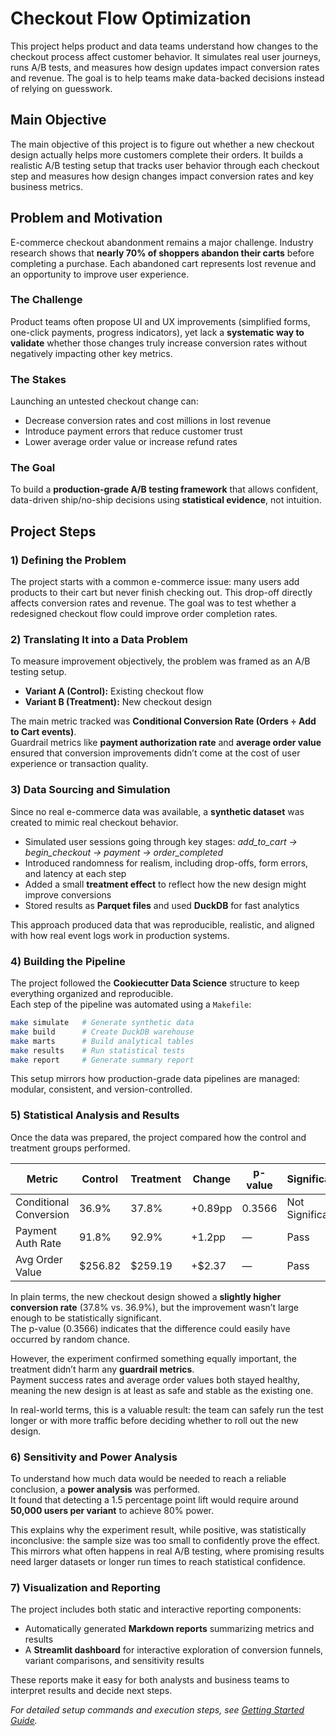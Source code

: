 # Checkout Flow Optimization

This project helps product and data teams understand how changes to the checkout process affect customer behavior. It simulates real user journeys, runs A/B tests, and measures how design updates impact conversion rates and revenue. The goal is to help teams make data-backed decisions instead of relying on guesswork.

## Main Objective

The main objective of this project is to figure out whether a new checkout design actually helps more customers complete their orders. It builds a realistic A/B testing setup that tracks user behavior through each checkout step and measures how design changes impact conversion rates and key business metrics.

## Problem and Motivation

E-commerce checkout abandonment remains a major challenge. Industry research shows that **nearly 70% of shoppers abandon their carts** before completing a purchase. Each abandoned cart represents lost revenue and an opportunity to improve user experience.

### The Challenge
Product teams often propose UI and UX improvements (simplified forms, one-click payments, progress indicators), yet lack a **systematic way to validate** whether those changes truly increase conversion rates without negatively impacting other key metrics.

### The Stakes
Launching an untested checkout change can:
- Decrease conversion rates and cost millions in lost revenue  
- Introduce payment errors that reduce customer trust  
- Lower average order value or increase refund rates  

### The Goal
To build a **production-grade A/B testing framework** that allows confident, data-driven ship/no-ship decisions using **statistical evidence**, not intuition.

## Project Steps

### 1) Defining the Problem
The project starts with a common e-commerce issue: many users add products to their cart but never finish checking out. This drop-off directly affects conversion rates and revenue. The goal was to test whether a redesigned checkout flow could improve order completion rates.

### 2) Translating It into a Data Problem
To measure improvement objectively, the problem was framed as an A/B testing setup.

- **Variant A (Control):** Existing checkout flow  
- **Variant B (Treatment):** New checkout design  

The main metric tracked was **Conditional Conversion Rate (Orders ÷ Add to Cart events)**.  
Guardrail metrics like **payment authorization rate** and **average order value** ensured that conversion improvements didn’t come at the cost of user experience or transaction quality.

### 3) Data Sourcing and Simulation
Since no real e-commerce data was available, a **synthetic dataset** was created to mimic real checkout behavior.

- Simulated user sessions going through key stages: *add_to_cart → begin_checkout → payment → order_completed*  
- Introduced randomness for realism, including drop-offs, form errors, and latency at each step  
- Added a small **treatment effect** to reflect how the new design might improve conversions  
- Stored results as **Parquet files** and used **DuckDB** for fast analytics  

This approach produced data that was reproducible, realistic, and aligned with how real event logs work in production systems.

### 4) Building the Pipeline
The project followed the **Cookiecutter Data Science** structure to keep everything organized and reproducible.  
Each step of the pipeline was automated using a `Makefile`:

```bash
make simulate   # Generate synthetic data
make build      # Create DuckDB warehouse
make marts      # Build analytical tables
make results    # Run statistical tests
make report     # Generate summary report
```

This setup mirrors how production-grade data pipelines are managed: modular, consistent, and version-controlled.

### 5) Statistical Analysis and Results

Once the data was prepared, the project compared how the control and treatment groups performed.  

| Metric | Control | Treatment | Change | p-value | Significance |
|--------|----------|-----------|---------|----------|---------------|
| Conditional Conversion | 36.9% | 37.8% | +0.89pp | 0.3566 | Not Significant |
| Payment Auth Rate | 91.8% | 92.9% | +1.2pp | — | Pass |
| Avg Order Value | $256.82 | $259.19 | +$2.37 | — | Pass |

In plain terms, the new checkout design showed a **slightly higher conversion rate** (37.8% vs. 36.9%), but the improvement wasn’t large enough to be statistically significant.  
The p-value (0.3566) indicates that the difference could easily have occurred by random chance.  

However, the experiment confirmed something equally important, the treatment didn’t harm any **guardrail metrics**.  
Payment success rates and average order values both stayed healthy, meaning the new design is at least as safe and stable as the existing one.

In real-world terms, this is a valuable result: the team can safely run the test longer or with more traffic before deciding whether to roll out the new design.

### 6) Sensitivity and Power Analysis
To understand how much data would be needed to reach a reliable conclusion, a **power analysis** was performed.  
It found that detecting a 1.5 percentage point lift would require around **50,000 users per variant** to achieve 80% power.  

This explains why the experiment result, while positive, was statistically inconclusive: the sample size was too small to confidently prove the effect.  
This mirrors what often happens in real A/B testing, where promising results need larger datasets or longer run times to reach statistical confidence.

### 7) Visualization and Reporting
The project includes both static and interactive reporting components:

- Automatically generated **Markdown reports** summarizing metrics and results  
- A **Streamlit dashboard** for interactive exploration of conversion funnels, variant comparisons, and sensitivity results  

These reports make it easy for both analysts and business teams to interpret results and decide next steps.

*For detailed setup commands and execution steps, see [Getting Started Guide](docs/getting-started.rst).*  
